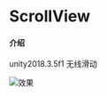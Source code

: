 # ScrollView

#### 介绍
unity2018.3.5f1 无线滑动

![效果](https://images.gitee.com/uploads/images/2020/1127/153836_c9d40926_585383.gif "11.gif")